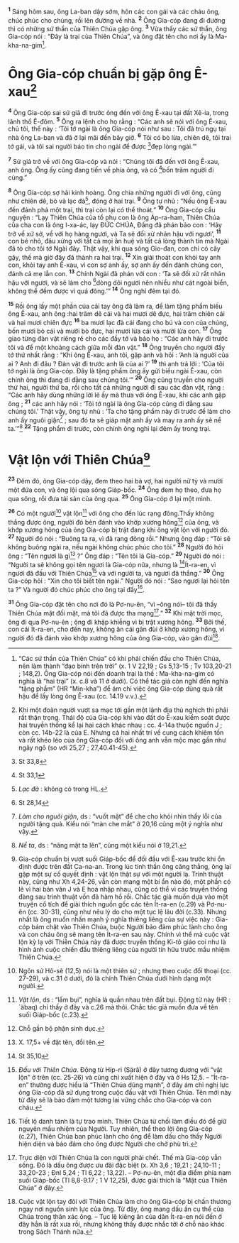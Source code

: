 <sup><b>1</b></sup> Sáng hôm sau, ông La-ban dậy sớm, hôn các con gái và các cháu ông, chúc phúc cho chúng, rồi lên đường về nhà. <sup><b>2</b></sup> Ông Gia-cóp đang đi đường thì có những sứ thần của Thiên Chúa gặp ông. <sup><b>3</b></sup> Vừa thấy các sứ thần, ông Gia-cóp nói : “Đây là trại của Thiên Chúa”, và ông đặt tên cho nơi ấy là Ma-kha-na-gim[^1].

# Ông Gia-cóp chuẩn bị gặp ông Ê-xau[^2]
<sup><b>4</b></sup> Ông Gia-cóp sai sứ giả đi trước ông đến với ông Ê-xau tại đất Xê-ia, trong lãnh thổ Ê-đôm. <sup><b>5</b></sup> Ông ra lệnh cho họ rằng : “Các anh sẽ nói với ông Ê-xau, chủ tôi, thế này : ‘Tôi tớ ngài là ông Gia-cóp nói như sau : Tôi đã trú ngụ tại nhà ông La-ban và đã ở lại mãi đến bây giờ. <sup><b>6</b></sup> Tôi có bò lừa, chiên dê, tôi trai tớ gái, và tôi sai người báo tin cho ngài để được [^1*]đẹp lòng ngài.’”

<sup><b>7</b></sup> Sứ giả trở về với ông Gia-cóp và nói : “Chúng tôi đã đến với ông Ê-xau, anh ông. Ông ấy cũng đang tiến về phía ông, và có [^2*]bốn trăm người đi cùng.”

<sup><b>8</b></sup> Ông Gia-cóp sợ hãi kinh hoàng. Ông chia những người đi với ông, cũng như chiên dê, bò và lạc đà[^3], đóng ở hai trại. <sup><b>9</b></sup> Ông tự nhủ : “Nếu ông Ê-xau đến đánh phá một trại, thì trại còn lại có thể thoát.” <sup><b>10</b></sup> Ông Gia-cóp cầu nguyện : “Lạy Thiên Chúa của tổ phụ con là ông Áp-ra-ham, Thiên Chúa của cha con là ông I-xa-ác, lạy ĐỨC CHÚA, Đấng đã phán bảo con : ‘Hãy trở về xứ sở, về với họ hàng ngươi, và Ta sẽ đối xử nhân hậu với ngươi’, <sup><b>11</b></sup> con bé nhỏ, đâu xứng với tất cả mọi ân huệ và tất cả lòng thành tín mà Ngài đã tỏ cho tôi tớ Ngài đây. Thật vậy, khi qua sông Gio-đan, con chỉ có cây gậy, thế mà giờ đây đã thành ra hai trại. <sup><b>12</b></sup> Xin giải thoát con khỏi tay anh con, khỏi tay anh Ê-xau, vì con sợ anh ấy, sợ anh ấy đến đánh chúng con, đánh cả mẹ lẫn con. <sup><b>13</b></sup> Chính Ngài đã phán với con : ‘Ta sẽ đối xử rất nhân hậu với ngươi, và sẽ làm cho [^3*]dòng dõi ngươi nên nhiều như cát ngoài biển, không thể đếm được vì quá đông.’” <sup><b>14</b></sup> Ông nghỉ đêm tại đó.

<sup><b>15</b></sup> Rồi ông lấy một phần của cải tay ông đã làm ra, để làm tặng phẩm biếu ông Ê-xau, anh ông :hai trăm dê cái và hai mươi dê đực, hai trăm chiên cái và hai mươi chiên đực <sup><b>16</b></sup> ba mươi lạc đà cái đang cho bú và con của chúng, bốn mươi bò cái và mười bò đực, hai mươi lừa cái và mười lừa con. <sup><b>17</b></sup> Ông giao từng đàn vật riêng rẽ cho các đầy tớ và bảo họ : “Các anh hãy đi trước tôi và để một khoảng cách giữa mỗi đàn vật.” <sup><b>18</b></sup> Ông truyền cho người đầy tớ thứ nhất rằng : “Khi ông Ê-xau, anh tôi, gặp anh và hỏi : ‘Anh là người của ai ? Anh đi đâu ? Đàn vật đi trước anh là của ai ?’ <sup><b>19</b></sup> thì anh trả lời : ‘Của tôi tớ ngài là ông Gia-cóp. Đây là tặng phẩm ông ấy gửi biếu ngài Ê-xau, còn chính ông thì đang đi đằng sau chúng tôi.’” <sup><b>20</b></sup> Ông cũng truyền cho người thứ hai, người thứ ba, rồi cho tất cả những người đi sau các đàn vật, rằng : “Các anh hãy dùng những lời lẽ ấy mà thưa với ông Ê-xau, khi các anh gặp ông ; <sup><b>21</b></sup> các anh hãy nói : ‘Tôi tớ ngài là ông Gia-cóp cũng đi đằng sau chúng tôi.’ Thật vậy, ông tự nhủ : ‘Ta cho tặng phẩm này đi trước để làm cho anh ấy nguôi giận[^4] ; sau đó ta sẽ giáp mặt anh ấy và may ra anh ấy sẽ nể ta.’”[^5] <sup><b>22</b></sup> Tặng phẩm đi trước, còn chính ông nghỉ lại đêm ấy trong trại.

# Vật lộn với Thiên Chúa[^6]
<sup><b>23</b></sup> Đêm đó, ông Gia-cóp dậy, đem theo hai bà vợ, hai người nữ tỳ và mười một đứa con, và ông lội qua sông Giáp-bốc. <sup><b>24</b></sup> Ông đem họ theo, đưa họ qua sông, rồi đưa tài sản của ông qua. <sup><b>25</b></sup> Ông Gia-cóp ở lại một mình.

<sup><b>26</b></sup> Có một người[^7] vật lộn[^8] với ông cho đến lúc rạng đông.Thấy không thắng được ông, người đó bèn đánh vào khớp xương hông[^9] của ông, và khớp xương hông của ông Gia-cóp bị trật đang khi ông vật lộn với người đó. <sup><b>27</b></sup> Người đó nói : “Buông ta ra, vì đã rạng đông rồi.” Nhưng ông đáp : “Tôi sẽ không buông ngài ra, nếu ngài không chúc phúc cho tôi.” <sup><b>28</b></sup> Người đó hỏi ông : “Tên ngươi là gì[^10] ?” Ông đáp : “Tên tôi là Gia-cóp.” <sup><b>29</b></sup> Người đó nói : “Người ta sẽ không gọi tên ngươi là Gia-cóp nữa, nhưng là [^4*]Ít-ra-en, vì ngươi đã đấu với Thiên Chúa[^11] và với người ta, và ngươi đã thắng.” <sup><b>30</b></sup> Ông Gia-cóp hỏi : “Xin cho tôi biết tên ngài.” Người đó nói : “Sao ngươi lại hỏi tên ta ?” Và người đó chúc phúc cho ông tại đấy[^12].

<sup><b>31</b></sup> Ông Gia-cóp đặt tên cho nơi đó là Pơ-nu-ên, “vì –ông nói– tôi đã thấy Thiên Chúa mặt đối mặt, mà tôi đã được tha mạng[^13].” <sup><b>32</b></sup> Khi mặt trời mọc, ông đi qua Pơ-nu-ên ; ông đi khập khiễng vì bị trật xương hông. <sup><b>33</b></sup> Bởi thế, con cái Ít-ra-en, cho đến nay, không ăn cái gân đùi ở khớp xương hông, vì người đó đã đánh vào khớp xương hông của ông Gia-cóp, vào gân đùi[^14].

[^1]: “Các sứ thần của Thiên Chúa” có khi phải chiến đấu cho Thiên Chúa, nên làm thành “đạo binh trên trời” (x. 1 V 22,19 ; Gs 5,13-15 ; Tv 103,20-21 ; 148,2). Ông Gia-cóp nói đến doanh trại là thế : Ma-kha-na-gim có nghĩa là “hai trại” (x. c.8 và 11 ở dưới). Có thể tác giả còn nghĩ đến nghĩa “tặng phẩm” (HR “Min-kha”) để ám chỉ việc ông Gia-cóp dùng quà rất hậu để lấy lòng ông Ê-xau (cc. 14.19 v.v.).
[^2]: Khi một đoàn người vượt sa mạc tới gần một lãnh địa thù nghịch thì phải rất thận trọng. Thái độ của Gia-cóp khi vào đất do Ê-xau kiểm soát được hai truyền thống kể lại hai cách khác nhau : cc. 4-14a thuộc nguồn J ; còn cc. 14b-22 là của E. Nhưng cả hai nhất trí về cung cách khiêm tốn và rất khéo léo của ông Gia-cóp đối với ông anh vẫn mộc mạc gần như ngây ngô (so với 25,27 ; 27,40.41-45).
[^3]: <i>Lạc đà</i> : không có trong HL.
[^4]: <i>Làm cho nguôi giận</i>, ds : “vuốt mặt” để che cho khỏi nhìn thấy lỗi của người tặng quà. Kiểu nói “màn che mắt” ở 20,16 cũng một ý nghĩa như vậy.
[^5]: <i>Nể ta</i>, ds : “nâng mặt ta lên”, cũng một kiểu nói ở 19,21.
[^6]: Gia-cóp chuẩn bị vượt suối Giáp-bốc để đối đầu với Ê-xau trước khi ổn định được trên đất Ca-na-an. Trong lúc tinh thần ông căng thẳng, ông lại gặp một sự cố quyết định : vật lộn thật sự với một người lạ. Trình thuật này, cũng như Xh 4,24-26, vẫn còn mang một bí ẩn nào đó, một phần có lẽ vì hai bản văn J và E hoà nhập nhau, cũng có thể vì các truyền thống đàng sau trình thuật vốn đã hàm hồ rồi. Chắc tác giả muốn dựa vào một truyện cổ tích để giải thích nguồn gốc các tên Ít-ra-en (c.29) và Pơ-nu-ên (cc. 30-31), cũng như nêu lý do cho một tục lệ lâu đời (c.33). Nhưng nhất là ông muốn nhấn mạnh ý nghĩa thiêng liêng của sự việc này : Gia-cóp bám chặt vào Thiên Chúa, buộc Người bảo đảm phúc lành cho ông và con cháu ông sẽ mang tên Ít-ra-en sau này. Chính vì thế mà cuộc vật lộn kỳ lạ với Thiên Chúa này đã được truyền thống Ki-tô giáo coi như là hình ảnh cuộc chiến đấu thiêng liêng của người tín hữu trước mầu nhiệm Thiên Chúa.
[^7]: Ngôn sứ Hô-sê (12,5) nói là một thiên sứ ; nhưng theo cuộc đối thoại (cc. 27-29), và c.31 ở dưới, đó là chính Thiên Chúa dưới hình dạng một người.
[^8]: <i>Vật lộn</i>, ds : “lấm bụi”, nghĩa là quần nhau trên đất bụi. Động từ này (HR : <span class="hebrew-translit">´äbaq</span>) chỉ thấy ở đây và c.26 mà thôi. Chắc tác giả muốn đưa về tên suối Giáp-bốc (c.23).
[^9]: Chỗ gần bộ phận sinh dục.
[^10]: X. 17,5+ về đặt tên, đổi tên.
[^11]: <i>Đấu với Thiên Chúa</i>. Động từ Híp-ri (<span class="hebrew-translit">Särâ</span>) ở đây tương đương với “vật lộn” ở trên (cc. 25-26) và cũng chỉ xuất hiện ở đây và ở Hs 12,5. – “Ít-ra-en” thường được hiểu là “Thiên Chúa dũng mạnh”, ở đây ám chỉ nghị lực ông Gia-cóp đã sử dụng trong cuộc đấu vật với Thiên Chúa. Tên mới này từ đây sẽ là bảo đảm một tương lai vững chắc cho Gia-cóp và con cháu.
[^12]: Tiết lộ danh tánh là tự trao mình. Thiên Chúa từ chối làm điều đó để giữ nguyên mầu nhiệm của Người. Tuy nhiên, thể theo lời ông Gia-cóp (c.27), Thiên Chúa ban phúc lành cho ông để làm dấu cho thấy Người hiện diện và bảo đảm cho ông được Người che chở phù trì.
[^13]: Trực diện với Thiên Chúa là con người phải chết. Thế mà Gia-cóp vẫn sống. Đó là dấu ông được ưu đãi đặc biệt (x. Xh 3,6 ; 19,21 ; 24,10-11 ; 33,20-23 ; Đnl 5,24 ; Tl 6,22 ; 13,22). – Pơ-nu-ên, một địa điểm phía nam suối Giáp-bốc (Tl 8,8-9.17 ; 1 V 12,25), được giải thích là “Mặt của Thiên Chúa” ở đây.
[^14]: Cuộc vật lộn tay đôi với Thiên Chúa làm cho ông Gia-cóp bị chấn thương ngay nơi nguồn sinh lực của ông. Từ đây, ông mang dấu ấn cụ thể của Chúa trong thân xác ông. – Tục lệ kiêng ăn của dân Ít-ra-en nói đến ở đây hẳn là rất xưa rồi, nhưng không thấy được nhắc tới ở chỗ nào khác trong Sách Thánh nữa.
[^1*]: St 33,8
[^2*]: St 33,1
[^3*]: St 28,14
[^4*]: St 35,10
